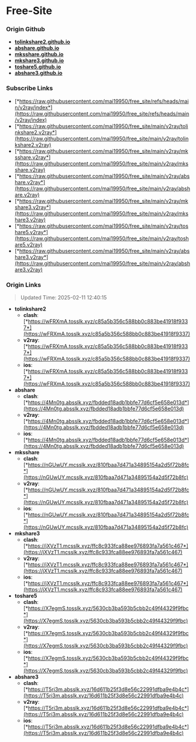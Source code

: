 # Free-Site

### Origin Github

- [**tolinkshare2.github.io**](https://github.com/tolinkshare2/tolinkshare2.github.io)
- [**abshare.github.io**](https://github.com/abshare/abshare.github.io)
- [**mksshare.github.io**](https://github.com/mksshare/mksshare.github.io)
- [**mkshare3.github.io**](https://github.com/mkshare3/mkshare3.github.io)
- [**toshare5.github.io**](https://github.com/toshare5/toshare5.github.io)
- [**abshare3.github.io**](https://github.com/abshare3/abshare3.github.io)

### Subscribe Links

- [*https://raw.githubusercontent.com/mai19950/free_site/refs/heads/main/v2ray/index*](https://raw.githubusercontent.com/mai19950/free_site/refs/heads/main/v2ray/index)
- [*https://raw.githubusercontent.com/mai19950/free_site/main/v2ray/tolinkshare2.v2ray*](https://raw.githubusercontent.com/mai19950/free_site/main/v2ray/tolinkshare2.v2ray)
- [*https://raw.githubusercontent.com/mai19950/free_site/main/v2ray/mksshare.v2ray*](https://raw.githubusercontent.com/mai19950/free_site/main/v2ray/mksshare.v2ray)
- [*https://raw.githubusercontent.com/mai19950/free_site/main/v2ray/abshare.v2ray*](https://raw.githubusercontent.com/mai19950/free_site/main/v2ray/abshare.v2ray)
- [*https://raw.githubusercontent.com/mai19950/free_site/main/v2ray/mkshare3.v2ray*](https://raw.githubusercontent.com/mai19950/free_site/main/v2ray/mkshare3.v2ray)
- [*https://raw.githubusercontent.com/mai19950/free_site/main/v2ray/toshare5.v2ray*](https://raw.githubusercontent.com/mai19950/free_site/main/v2ray/toshare5.v2ray)
- [*https://raw.githubusercontent.com/mai19950/free_site/main/v2ray/abshare3.v2ray*](https://raw.githubusercontent.com/mai19950/free_site/main/v2ray/abshare3.v2ray)

### Origin Links

> Updated Time: 2025-02-11 12:40:15

- **tolinkshare2**
  - **clash**: [*https://wFRXmA.tosslk.xyz/c85a5b356c588bb0c883be41918f9337*](https://wFRXmA.tosslk.xyz/c85a5b356c588bb0c883be41918f9337)
  - **v2ray**: [*https://wFRXmA.tosslk.xyz/c85a5b356c588bb0c883be41918f9337*](https://wFRXmA.tosslk.xyz/c85a5b356c588bb0c883be41918f9337)
  - **ios**: [*https://wFRXmA.tosslk.xyz/c85a5b356c588bb0c883be41918f9337*](https://wFRXmA.tosslk.xyz/c85a5b356c588bb0c883be41918f9337)
- **abshare**
  - **clash**: [*https://4Mn0tg.absslk.xyz/fbdded18adb1bbfe77d6cf5e658e013d*](https://4Mn0tg.absslk.xyz/fbdded18adb1bbfe77d6cf5e658e013d)
  - **v2ray**: [*https://4Mn0tg.absslk.xyz/fbdded18adb1bbfe77d6cf5e658e013d*](https://4Mn0tg.absslk.xyz/fbdded18adb1bbfe77d6cf5e658e013d)
  - **ios**: [*https://4Mn0tg.absslk.xyz/fbdded18adb1bbfe77d6cf5e658e013d*](https://4Mn0tg.absslk.xyz/fbdded18adb1bbfe77d6cf5e658e013d)
- **mksshare**
  - **clash**: [*https://nGUwUY.mcsslk.xyz/810fbaa7d471a34895154a2d5f72b8fc*](https://nGUwUY.mcsslk.xyz/810fbaa7d471a34895154a2d5f72b8fc)
  - **v2ray**: [*https://nGUwUY.mcsslk.xyz/810fbaa7d471a34895154a2d5f72b8fc*](https://nGUwUY.mcsslk.xyz/810fbaa7d471a34895154a2d5f72b8fc)
  - **ios**: [*https://nGUwUY.mcsslk.xyz/810fbaa7d471a34895154a2d5f72b8fc*](https://nGUwUY.mcsslk.xyz/810fbaa7d471a34895154a2d5f72b8fc)
- **mkshare3**
  - **clash**: [*https://jXVzT1.mcsslk.xyz/ffc8c933fca88ee976893fa7a561c467*](https://jXVzT1.mcsslk.xyz/ffc8c933fca88ee976893fa7a561c467)
  - **v2ray**: [*https://jXVzT1.mcsslk.xyz/ffc8c933fca88ee976893fa7a561c467*](https://jXVzT1.mcsslk.xyz/ffc8c933fca88ee976893fa7a561c467)
  - **ios**: [*https://jXVzT1.mcsslk.xyz/ffc8c933fca88ee976893fa7a561c467*](https://jXVzT1.mcsslk.xyz/ffc8c933fca88ee976893fa7a561c467)
- **toshare5**
  - **clash**: [*https://X7egmS.tosslk.xyz/5630cb3ba593b5cbb2c49f44329f9fbc*](https://X7egmS.tosslk.xyz/5630cb3ba593b5cbb2c49f44329f9fbc)
  - **v2ray**: [*https://X7egmS.tosslk.xyz/5630cb3ba593b5cbb2c49f44329f9fbc*](https://X7egmS.tosslk.xyz/5630cb3ba593b5cbb2c49f44329f9fbc)
  - **ios**: [*https://X7egmS.tosslk.xyz/5630cb3ba593b5cbb2c49f44329f9fbc*](https://X7egmS.tosslk.xyz/5630cb3ba593b5cbb2c49f44329f9fbc)
- **abshare3**
  - **clash**: [*https://T5ri3m.absslk.xyz/16d611b25f3d8e56c22991dfba9e4b4c*](https://T5ri3m.absslk.xyz/16d611b25f3d8e56c22991dfba9e4b4c)
  - **v2ray**: [*https://T5ri3m.absslk.xyz/16d611b25f3d8e56c22991dfba9e4b4c*](https://T5ri3m.absslk.xyz/16d611b25f3d8e56c22991dfba9e4b4c)
  - **ios**: [*https://T5ri3m.absslk.xyz/16d611b25f3d8e56c22991dfba9e4b4c*](https://T5ri3m.absslk.xyz/16d611b25f3d8e56c22991dfba9e4b4c)
